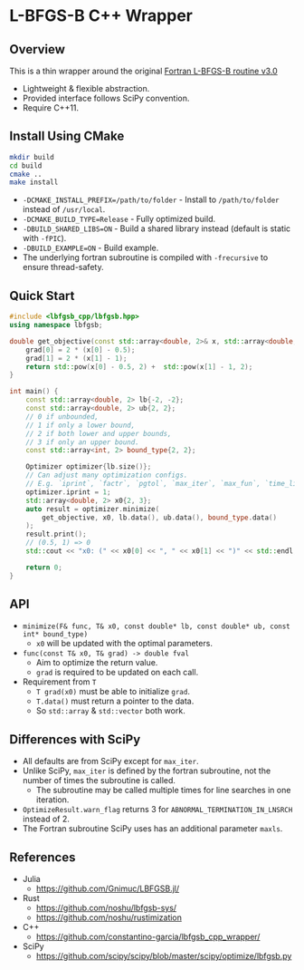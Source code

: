# L-BFGS-B C++ Wrapper


## Overview

This is a thin wrapper around the original [Fortran
L-BFGS-B routine v3.0](http://users.iems.northwestern.edu/~nocedal/lbfgsb.html)

- Lightweight & flexible abstraction.
- Provided interface follows SciPy convention.
- Require C++11.


## Install Using CMake


```bash
mkdir build
cd build
cmake ..
make install
```

- `-DCMAKE_INSTALL_PREFIX=/path/to/folder` - Install to `/path/to/folder` instead of `/usr/local`.
- `-DCMAKE_BUILD_TYPE=Release` - Fully optimized build.
- `-DBUILD_SHARED_LIBS=ON` - Build a shared library instead (default is static with `-fPIC`).
- `-DBUILD_EXAMPLE=ON` - Build example.
- The underlying fortran subroutine is compiled with `-frecursive` to ensure thread-safety.

## Quick Start

```c++
#include <lbfgsb_cpp/lbfgsb.hpp>
using namespace lbfgsb;

double get_objective(const std::array<double, 2>& x, std::array<double, 2>& grad) {
    grad[0] = 2 * (x[0] - 0.5);
    grad[1] = 2 * (x[1] - 1);
    return std::pow(x[0] - 0.5, 2) +  std::pow(x[1] - 1, 2);
}

int main() {
    const std::array<double, 2> lb{-2, -2};
    const std::array<double, 2> ub{2, 2};
    // 0 if unbounded,
    // 1 if only a lower bound,
    // 2 if both lower and upper bounds,
    // 3 if only an upper bound.
    const std::array<int, 2> bound_type{2, 2};

    Optimizer optimizer{lb.size()};
    // Can adjust many optimization configs.
    // E.g. `iprint`, `factr`, `pgtol`, `max_iter`, `max_fun`, `time_limit_sec`
    optimizer.iprint = 1;
    std::array<double, 2> x0{2, 3};
    auto result = optimizer.minimize(
        get_objective, x0, lb.data(), ub.data(), bound_type.data()
    );
    result.print();
    // (0.5, 1) => 0
    std::cout << "x0: (" << x0[0] << ", " << x0[1] << ")" << std::endl;

    return 0;
}
```


## API

- `minimize(F& func, T& x0, const double* lb, const double* ub, const int* bound_type)`
    - `x0` will be updated with the optimal parameters.
- `func(const T& x0, T& grad) -> double fval`
    - Aim to optimize the return value.
    - `grad` is required to be updated on each call.
- Requirement from `T`
    - `T grad(x0)` must be able to initialize `grad`.
    - `T.data()` must return a pointer to the data.
    - So `std::array` & `std::vector` both work.


## Differences with SciPy

- All defaults are from SciPy except for `max_iter`.
- Unlike SciPy, `max_iter` is defined by the fortran subroutine, not the number of times the subroutine is called.
    - The subroutine may be called multiple times for line searches in one iteration.
- `OptimizeResult.warn_flag` returns 3 for `ABNORMAL_TERMINATION_IN_LNSRCH` instead of 2.
- The Fortran subroutine SciPy uses has an additional parameter `maxls`.


## References

- Julia
    - <https://github.com/Gnimuc/LBFGSB.jl/>
- Rust
    - <https://github.com/noshu/lbfgsb-sys/>
    - <https://github.com/noshu/rustimization>
- C++
    - <https://github.com/constantino-garcia/lbfgsb_cpp_wrapper/>
- SciPy
    - <https://github.com/scipy/scipy/blob/master/scipy/optimize/lbfgsb.py>
